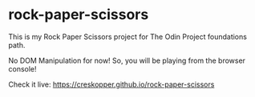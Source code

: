 # rock-paper-scissors

This is my Rock Paper Scissors project for The Odin Project foundations path.

No DOM Manipulation for now! So, you will be playing from the browser console! 

Check it live: https://creskopper.github.io/rock-paper-scissors